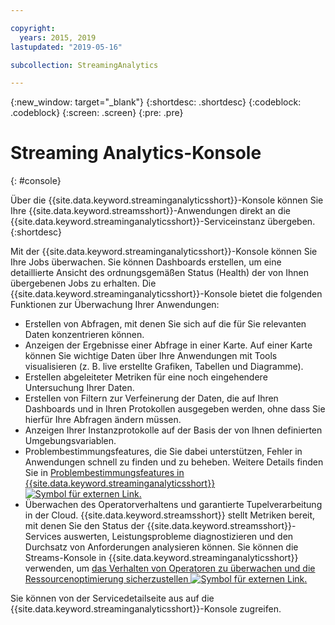 ```yaml
---

copyright:
  years: 2015, 2019
lastupdated: "2019-05-16"

subcollection: StreamingAnalytics

---
```


<!-- Attribute definitions -->
{:new_window: target="_blank"}
{:shortdesc: .shortdesc}
{:codeblock: .codeblock}
{:screen: .screen}
{:pre: .pre}

# Streaming Analytics-Konsole
{: #console}

Über die {{site.data.keyword.streaminganalyticsshort}}-Konsole können Sie Ihre {{site.data.keyword.streamsshort}}-Anwendungen direkt an die {{site.data.keyword.streaminganalyticsshort}}-Serviceinstanz übergeben.
{:shortdesc}

Mit der {{site.data.keyword.streaminganalyticsshort}}-Konsole können Sie Ihre Jobs überwachen. Sie können Dashboards erstellen, um eine detaillierte Ansicht des ordnungsgemäßen Status (Health) der von Ihnen übergebenen Jobs zu erhalten. Die {{site.data.keyword.streaminganalyticsshort}}-Konsole bietet die folgenden Funktionen zur Überwachung Ihrer Anwendungen:

* Erstellen von Abfragen, mit denen Sie sich auf die für Sie relevanten Daten konzentrieren können.
* Anzeigen der Ergebnisse einer Abfrage in einer Karte. Auf einer Karte können Sie wichtige Daten über Ihre Anwendungen mit Tools visualisieren (z. B. live erstellte Grafiken, Tabellen und Diagramme).
* Erstellen abgeleiteter Metriken für eine noch eingehendere Untersuchung Ihrer Daten.
* Erstellen von Filtern zur Verfeinerung der Daten, die auf Ihren Dashboards und in Ihren Protokollen ausgegeben werden, ohne dass Sie hierfür Ihre Abfragen ändern müssen.
* Anzeigen Ihrer Instanzprotokolle auf der Basis der von Ihnen definierten Umgebungsvariablen.
* Problembestimmungsfeatures, die Sie dabei unterstützen, Fehler in Anwendungen schnell zu finden und zu beheben. Weitere Details finden Sie in [Problembestimmungsfeatures in {{site.data.keyword.streaminganalyticsshort}} ![Symbol für externen Link](../../icons/launch-glyph.svg "Symbol für externen Link").](https://wp.me/p4IICn-4cx)
* Überwachen des Operatorverhaltens und garantierte Tupelverarbeitung in der Cloud. {{site.data.keyword.streamsshort}} stellt Metriken bereit, mit denen Sie den Status der {{site.data.keyword.streamsshort}}-Services auswerten, Leistungsprobleme diagnostizieren und den Durchsatz von Anforderungen analysieren können. Sie können die Streams-Konsole in {{site.data.keyword.streaminganalyticsshort}} verwenden, um [das Verhalten von Operatoren zu überwachen und die Ressourcenoptimierung sicherzustellen ![Symbol für externen Link](../../icons/launch-glyph.svg "Symbol für externen Link").](https://wp.me/p4IICn-4bH)


Sie können von der Servicedetailseite aus auf die {{site.data.keyword.streaminganalyticsshort}}-Konsole zugreifen.

<!--The {{site.data.keyword.streaminganalyticsshort}} console is translated into the following languages: Brazilian Portuguese, French, German, Italian, Japanese, Korean, Simplified Chinese, Spanish, Traditional Chinese. Change the language setting in your browser to view the console in your preferred language. -->
